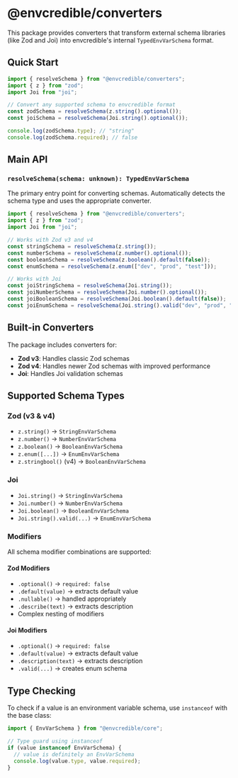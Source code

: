 # @envcredible/converters

This package provides converters that transform external schema libraries (like Zod and Joi) into envcredible's internal `TypedEnvVarSchema` format.

## Quick Start

```typescript
import { resolveSchema } from "@envcredible/converters";
import { z } from "zod";
import Joi from "joi";

// Convert any supported schema to envcredible format
const zodSchema = resolveSchema(z.string().optional());
const joiSchema = resolveSchema(Joi.string().optional());

console.log(zodSchema.type); // "string"
console.log(zodSchema.required); // false
```

## Main API

### `resolveSchema(schema: unknown): TypedEnvVarSchema`

The primary entry point for converting schemas. Automatically detects the schema type and uses the appropriate converter.

```typescript
import { resolveSchema } from "@envcredible/converters";
import { z } from "zod";
import Joi from "joi";

// Works with Zod v3 and v4
const stringSchema = resolveSchema(z.string());
const numberSchema = resolveSchema(z.number().optional());
const booleanSchema = resolveSchema(z.boolean().default(false));
const enumSchema = resolveSchema(z.enum(["dev", "prod", "test"]));

// Works with Joi
const joiStringSchema = resolveSchema(Joi.string());
const joiNumberSchema = resolveSchema(Joi.number().optional());
const joiBooleanSchema = resolveSchema(Joi.boolean().default(false));
const joiEnumSchema = resolveSchema(Joi.string().valid("dev", "prod", "test"));
```

## Built-in Converters

The package includes converters for:

- **Zod v3**: Handles classic Zod schemas
- **Zod v4**: Handles newer Zod schemas with improved performance
- **Joi**: Handles Joi validation schemas

## Supported Schema Types

### Zod (v3 & v4)

- `z.string()` → `StringEnvVarSchema`
- `z.number()` → `NumberEnvVarSchema`
- `z.boolean()` → `BooleanEnvVarSchema`
- `z.enum([...])` → `EnumEnvVarSchema`
- `z.stringbool()` (v4) → `BooleanEnvVarSchema`

### Joi

- `Joi.string()` → `StringEnvVarSchema`
- `Joi.number()` → `NumberEnvVarSchema`
- `Joi.boolean()` → `BooleanEnvVarSchema`
- `Joi.string().valid(...)` → `EnumEnvVarSchema`

### Modifiers

All schema modifier combinations are supported:

#### Zod Modifiers

- `.optional()` → `required: false`
- `.default(value)` → extracts default value
- `.nullable()` → handled appropriately
- `.describe(text)` → extracts description
- Complex nesting of modifiers

#### Joi Modifiers

- `.optional()` → `required: false`
- `.default(value)` → extracts default value
- `.description(text)` → extracts description
- `.valid(...)` → creates enum schema

## Type Checking

To check if a value is an environment variable schema, use `instanceof` with the base class:

```typescript
import { EnvVarSchema } from "@envcredible/core";

// Type guard using instanceof
if (value instanceof EnvVarSchema) {
  // value is definitely an EnvVarSchema
  console.log(value.type, value.required);
}
```
